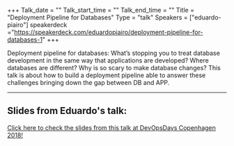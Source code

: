 +++
Talk_date = ""
Talk_start_time = ""
Talk_end_time = ""
Title = "Deployment Pipeline for Databases"
Type = "talk"
Speakers = ["eduardo-piairo"]
speakerdeck ="https://speakerdeck.com/eduardopiairo/deployment-pipeline-for-databases-1" 
+++

Deployment pipeline for databases: What’s stopping you to treat database development in the same way that applications are developed? Where databases are different? Why is so scary to make database changes? This talk is about how to build a deployment pipeline able to answer these challenges bringing down the gap between DB and APP.

<hr>

<h2>Slides from Eduardo's talk:</h2>

[Click here to check the slides from this talk at DevOpsDays Copenhagen 2018!](https://drive.google.com/open?id=1QU1Pr6xQd0k6b72X1OYXHFOKmS1u0wjh)